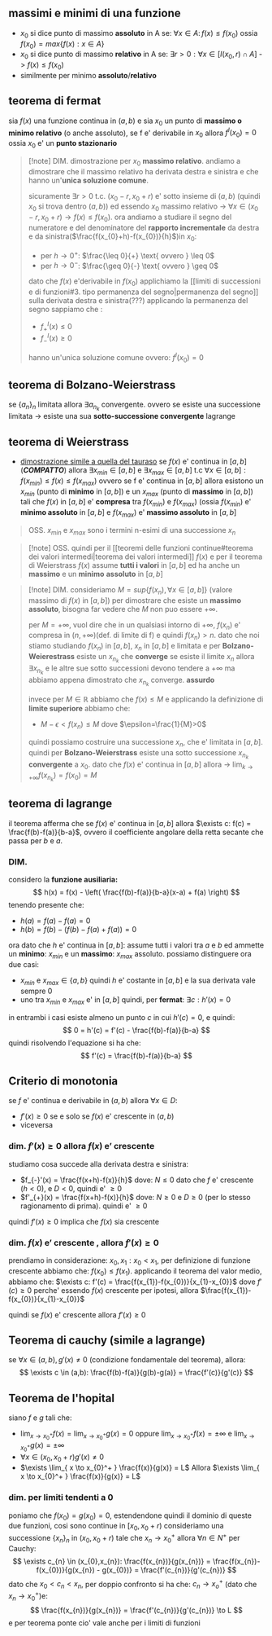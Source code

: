 ## massimi e minimi di una funzione
* $x_{0}$ si dice  punto di massimo **assoluto** in A se: $\forall x \in A: \, f(x)\leq f(x_{0})$ ossia $f(x_{0}) = max \{f(x):x \in A\}$
* $x_{0}$ si dice punto di massimo **relativo** in A se: $\exists r > 0: \forall x \in [I(x_{0},r) \cap{} A$] -> $f(x) \leq f(x_{0})$
* similmente per minimo **assoluto**/**relativo**
## teorema di fermat
sia $f(x)$ una funzione continua in $(a,b)$ e sia $x_{0}$ un punto di **massimo o minimo  relativo** (o anche assoluto), se f e' derivabile in $x_{0}$ allora $f^I(x_{0}) = 0$ ossia $x_{0}$ e' un **punto stazionario**

> [!note] DIM.
> dimostrazione per $x_{0}$ **massimo relativo**.
> andiamo a dimostrare che il massimo relativo ha derivata destra e sinistra e che hanno un'**unica soluzione comune**.
> 
> sicuramente $\exists r>0 \text{ t.c.  } (x_{0}-r,x_{0}+r)$ e' sotto insieme di $(a,b)$ (quindi $x_{0}$ si trova dentro $(a,b)$) ed essendo $x_{0}$ massimo relativo -> $\forall x \in (x_{0}-r, x_{0}+r) \to f(x)\leq f(x_{0})$.
> ora andiamo a studiare il segno del numeratore e del denominatore del **rapporto incrementale** da destra e da sinistra($\frac{f(x_{0}+h)-f(x_{0})}{h}$)in $x_{0}$:
> - per $h\to 0^+$:  $\frac{\leq 0}{+} \text{ ovvero } \leq 0$
> - per $h\to 0^-$: $\frac{\geq 0}{-} \text{ ovvero } \geq 0$
> 
> dato che $f(x)$ e'derivabile in $f(x_{0})$ applichiamo la [[limiti di successioni e di funzioni#3. tipo permanenza del segno|permanenza del segno]] sulla derivata destra e sinistra(???)
> applicando la permanenza del segno sappiamo che :
> - $f^I_{+}(x) \leq 0$ 
> - $f^I_{-}(x) \geq 0$ 
> 
> hanno un'unica soluzione comune ovvero: $f^I(x_{0}) = 0$
> 

## teorema di Bolzano-Weierstrass
se $\{a_{n}\}_{n}$ limitata allora $\exists a_{n_{k}}$  convergente.
ovvero se esiste una successione limitata -> esiste una sua **sotto-successione convergente**
lagrange
## teorema di Weierstrass
* [dimostrazione simile a quella del tauraso](https://www.youmath.it/forum/analisi-1/61639-dimostrazione-del-teorema-di-weierstrass.html)
se $f(x)$ e' continua in $[a,b]$ (***COMPATTO***) allora $\exists x_{min} \in [a,b]$ e $\exists x_{max} \in [a,b]$ t.c $\forall x \in [a,b]: f(x_{min}) \leq f(x) \leq f(x_{max})$
ovvero se f e' continua in $[a,b]$ allora esistono un $x_{min}$ (punto di **minimo** in $[a,b]$) e un $x_{max}$ (punto di **massimo** in $[a,b]$) tali che $f(x)$ in $[a,b]$ e' **compresa** tra $f(x_{min})$ e $f(x_{max})$ (ossia $f(x_{min})$ e' **minimo assoluto** in $[a,b]$  e $f(x_{max})$ e' **massimo assoluto** in $[a,b]$

> OSS. $x_{min} \text{ e } x_{max}$ sono i termini n-esimi di una successione $x_{n}$

>[!note] OSS.
> quindi per il [[teoremi delle funzioni continue#teorema dei valori intermedi|teorema dei valori intermedi]] $f(x)$ e per il teorema di Weierstrass  $f(x)$ assume **tutti i valori** in $[a,b]$ ed ha anche un **massimo** e un **minimo** **assoluto** in $[a,b]$

>[!note] DIM.
> consideriamo $M = sup \{f(x_{n}), \forall x \in [a,b]\}$ (valore massimo di $f(x)$ in $[a,b]$)
> per dimostrare che esiste un **massimo assoluto**, bisogna far vedere che $M$ non puo essere $+\infty$.
>
> per $M = +\infty$, vuol dire  che in un qualsiasi intorno di $+\infty$, $f(x_{n})$ e' compresa in $(n, +\infty)$(def. di limite di f) e quindi $f(x_{n}) > n$. dato che noi stiamo studiando $f(x_{n})$ in $[a,b]$, $x_{n}$ in $[a,b]$ e limitata e per **Bolzano-Weierestrass** esiste un $x_{n_{k}}$ che **converge**
> se esiste il limite $x_{n}$ allora $\exists x_{n_{k}}$ e le altre sue sotto successioni devono tendere a $+\infty$ ma abbiamo appena dimostrato che $x_{n_{k}}$ converge. **assurdo**
> 
> invece per $M \in \mathbb{R}$ abbiamo che $f(x) \leq M$ e applicando la definizione di **limite superiore** abbiamo che:
> - $M-\epsilon < f(x_{n}) \leq M$ dove $\epsilon=\frac{1}{M}>0$
> 
> quindi possiamo costruire una successione $x_{n}$, che e' limitata in $[a,b]$. quindi per **Bolzano-Weierstrass** esiste una sotto successione $x_{n_{k}}$ **convergente** a $x_{0}$.
> dato che $f(x)$ e' continua in $[a,b]$ allora -> $\lim_{ k \to +\infty } f(x_{n_{k}}) = f(x_{0}) = M$
## teorema di lagrange
il teorema afferma che se $f(x)$ e' continua in $[a,b]$ allora $\exists c: f(c) = \frac{f(b)-f(a)}{b-a}$, ovvero il coefficiente angolare della retta secante che passa per $b$ e $a$.
### DIM.
considero la **funzione ausiliaria:**
$$
h(x) = f(x) - \left( \frac{f(b)-f(a)}{b-a}(x-a) + f(a) \right)
$$
tenendo presente che:
* $h(a) = f(a) - f(a) = 0$
* $h(b) = f(b) - (f(b) - f(a) + f(a)) = 0$

ora dato che $h$ e' continua in $[a,b]$: assume tutti i valori tra $a$ e $b$ ed ammette un **minimo**: $x_{min}$ e un **massimo**: $x_{max}$ assoluto. possiamo distinguere ora due casi:
* $x_{min} \text{ e } x_{max} \in \{ a,b \}$ quindi $h$ e' costante in $[a,b]$ e la sua derivata vale sempre $0$
* uno tra $x_{min} \text{ e } x_{max}$ e' in $[a,b]$ quindi, per **fermat**: $\exists c: h'(x) = 0$

in entrambi i casi esiste almeno un punto $c$ in cui $h'(c) = 0$, e quindi:
$$
0 = h'(c) = f'(c) - \frac{f(b)-f(a)}{b-a}
$$
quindi risolvendo l'equazione si ha che:
$$
f'(c) = \frac{f(b)-f(a)}{b-a}
$$

## Criterio di monotonia
se $f$ e' continua e derivabile in $(a,b)$ allora $\forall x \in D$:
* $f'(x)\geq 0$ se e solo se $f(x)$ e' crescente in $(a,b)$
* viceversa

### dim. $f'(x)\geq 0 \text{ allora } f(x) \text{ e' crescente }$
studiamo cosa succede alla derivata destra e sinistra:
* $f_{-}'(x) = \frac{f(x+h)-f(x)}{h}$ dove: $N \leq 0$ dato che $f$ e' crescente ($h<0$), e $D < 0$, quindi e' $\geq 0$
* $f'_{+}(x) = \frac{f(x+h)-f(x)}{h}$ dove: $N \geq 0$ e $D \geq 0$ (per lo stesso ragionamento di prima). quindi e' $\geq 0$

quindi $f'(x)\geq 0$ implica che $f(x)$ sia crescente


### dim. $f(x) \text{ e' crescente , allora } f'(x) \geq 0$
prendiamo in considerazione: $x_{0}, x_{1}: x_{0}<x_{1}$, per definizione di funzione crescente abbiamo che: $f(x_{0}) \leq f(x_{1})$.
applicando il teorema del valor medio, abbiamo che: $\exists c: f'(c) = \frac{f(x_{1})-f(x_{0})}{x_{1}-x_{0}}$ dove $f'(c) \geq 0$ perche' essendo $f(x)$ crescente per ipotesi, allora $\frac{f(x_{1})-f(x_{0})}{x_{1}-x_{0}}$ 

quindi se $f(x)$ e' crescente allora $f'(x)\geq 0$

## Teorema di cauchy (simile a lagrange)
se $\forall x \in (a,b), g'(x) \neq 0$  (condizione fondamentale del teorema), allora:
$$
\exists c \in (a,b): \frac{f(b)-f(a)}{g(b)-g(a)} = \frac{f'(c)}{g'(c)} 
$$

## Teorema de l'hopital
siano $f$ e $g$ tali che:
* $\lim_{ x \to x_{0}^+ }f(x) = \lim_{ x \to x_{0}^+ } g(x) = 0$ oppure $\lim_{ x \to x_{0}^+ } f(x) = \pm \infty$ e $\lim_{ x \to x_{0}^+ } g(x) = \pm \infty$
* $\forall x \in (x_{0}, x_{0}+r) g'(x)\neq 0$
* $\exists \lim_{ x \to x_{0}^+ } \frac{f(x)}{g(x)} = L$
Allora $\exists \lim_{ x \to x_{0}^+ } \frac{f(x)}{g(x)} = L$

### dim.  per limiti tendenti a 0
poniamo che $f(x_{0}) = g(x_{0})=0$, estendendone quindi il dominio di queste due funzioni, cosi sono continue in $[x_{0}, x_{0}+r)$
consideriamo una successione $\{ x_{n} \}_{n}$ in $(x_{0}, x_{0}+r)$ tale che $x_{n} \to x_{0}^+$ allora $\forall n \in N^+$ per Cauchy:
$$
\exists c_{n} \in (x_{0},x_{n}): \frac{f(x_{n})}{g(x_{n})} = \frac{f(x_{n})-f(x_{0})}{g(x_{n}) - g(x_{0})} = \frac{f'(c_{n})}{g'(c_{n})}
$$
dato che $x_{0} < c_{n} < x_{n}$, per doppio confronto si ha che: $c_{n} \to x_{o}^+$ (dato che $x_{n} \to x_{0}^+$)e:
$$
\frac{f(x_{n})}{g(x_{n})} = \frac{f'(c_{n})}{g'(c_{n})} \to L
$$
e per teorema ponte cio' vale anche per i limiti di funzioni